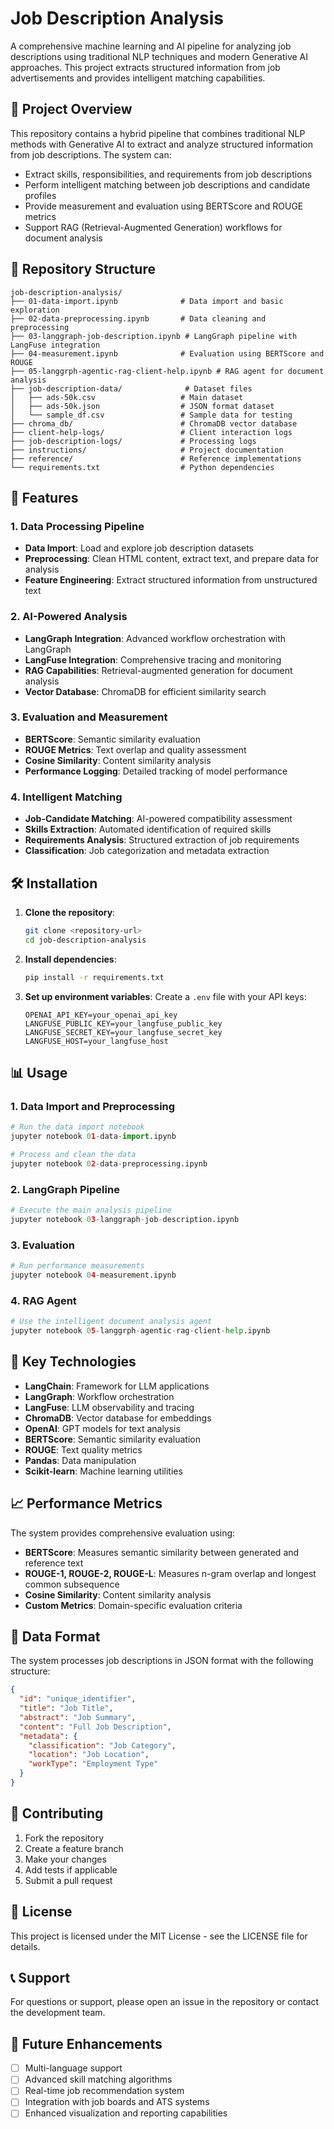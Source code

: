 # Job Description Analysis

A comprehensive machine learning and AI pipeline for analyzing job descriptions using traditional NLP techniques and modern Generative AI approaches. This project extracts structured information from job advertisements and provides intelligent matching capabilities.

## 🎯 Project Overview

This repository contains a hybrid pipeline that combines traditional NLP methods with Generative AI to extract and analyze structured information from job descriptions. The system can:

- Extract skills, responsibilities, and requirements from job descriptions
- Perform intelligent matching between job descriptions and candidate profiles
- Provide measurement and evaluation using BERTScore and ROUGE metrics
- Support RAG (Retrieval-Augmented Generation) workflows for document analysis

## 📁 Repository Structure

```
job-description-analysis/
├── 01-data-import.ipynb              # Data import and basic exploration
├── 02-data-preprocessing.ipynb       # Data cleaning and preprocessing
├── 03-langgraph-job-description.ipynb # LangGraph pipeline with LangFuse integration
├── 04-measurement.ipynb              # Evaluation using BERTScore and ROUGE
├── 05-langgrph-agentic-rag-client-help.ipynb # RAG agent for document analysis
├── job-description-data/              # Dataset files
│   ├── ads-50k.csv                   # Main dataset
│   ├── ads-50k.json                  # JSON format dataset
│   └── sample_df.csv                 # Sample data for testing
├── chroma_db/                        # ChromaDB vector database
├── client-help-logs/                 # Client interaction logs
├── job-description-logs/             # Processing logs
├── instructions/                     # Project documentation
├── reference/                        # Reference implementations
└── requirements.txt                  # Python dependencies
```

## 🚀 Features

### 1. Data Processing Pipeline
- **Data Import**: Load and explore job description datasets
- **Preprocessing**: Clean HTML content, extract text, and prepare data for analysis
- **Feature Engineering**: Extract structured information from unstructured text

### 2. AI-Powered Analysis
- **LangGraph Integration**: Advanced workflow orchestration with LangGraph
- **LangFuse Integration**: Comprehensive tracing and monitoring
- **RAG Capabilities**: Retrieval-augmented generation for document analysis
- **Vector Database**: ChromaDB for efficient similarity search

### 3. Evaluation and Measurement
- **BERTScore**: Semantic similarity evaluation
- **ROUGE Metrics**: Text overlap and quality assessment
- **Cosine Similarity**: Content similarity analysis
- **Performance Logging**: Detailed tracking of model performance

### 4. Intelligent Matching
- **Job-Candidate Matching**: AI-powered compatibility assessment
- **Skills Extraction**: Automated identification of required skills
- **Requirements Analysis**: Structured extraction of job requirements
- **Classification**: Job categorization and metadata extraction

## 🛠️ Installation

1. **Clone the repository**:
   ```bash
   git clone <repository-url>
   cd job-description-analysis
   ```

2. **Install dependencies**:
   ```bash
   pip install -r requirements.txt
   ```

3. **Set up environment variables**:
   Create a `.env` file with your API keys:
   ```
   OPENAI_API_KEY=your_openai_api_key
   LANGFUSE_PUBLIC_KEY=your_langfuse_public_key
   LANGFUSE_SECRET_KEY=your_langfuse_secret_key
   LANGFUSE_HOST=your_langfuse_host
   ```

## 📊 Usage

### 1. Data Import and Preprocessing
```python
# Run the data import notebook
jupyter notebook 01-data-import.ipynb

# Process and clean the data
jupyter notebook 02-data-preprocessing.ipynb
```

### 2. LangGraph Pipeline
```python
# Execute the main analysis pipeline
jupyter notebook 03-langgraph-job-description.ipynb
```

### 3. Evaluation
```python
# Run performance measurements
jupyter notebook 04-measurement.ipynb
```

### 4. RAG Agent
```python
# Use the intelligent document analysis agent
jupyter notebook 05-langgrph-agentic-rag-client-help.ipynb
```

## 🔧 Key Technologies

- **LangChain**: Framework for LLM applications
- **LangGraph**: Workflow orchestration
- **LangFuse**: LLM observability and tracing
- **ChromaDB**: Vector database for embeddings
- **OpenAI**: GPT models for text analysis
- **BERTScore**: Semantic similarity evaluation
- **ROUGE**: Text quality metrics
- **Pandas**: Data manipulation
- **Scikit-learn**: Machine learning utilities

## 📈 Performance Metrics

The system provides comprehensive evaluation using:
- **BERTScore**: Measures semantic similarity between generated and reference text
- **ROUGE-1, ROUGE-2, ROUGE-L**: Measures n-gram overlap and longest common subsequence
- **Cosine Similarity**: Content similarity analysis
- **Custom Metrics**: Domain-specific evaluation criteria

## 📝 Data Format

The system processes job descriptions in JSON format with the following structure:
```json
{
  "id": "unique_identifier",
  "title": "Job Title",
  "abstract": "Job Summary",
  "content": "Full Job Description",
  "metadata": {
    "classification": "Job Category",
    "location": "Job Location",
    "workType": "Employment Type"
  }
}
```

## 🤝 Contributing

1. Fork the repository
2. Create a feature branch
3. Make your changes
4. Add tests if applicable
5. Submit a pull request

## 📄 License

This project is licensed under the MIT License - see the LICENSE file for details.

## 📞 Support

For questions or support, please open an issue in the repository or contact the development team.

## 🔮 Future Enhancements

- [ ] Multi-language support
- [ ] Advanced skill matching algorithms
- [ ] Real-time job recommendation system
- [ ] Integration with job boards and ATS systems
- [ ] Enhanced visualization and reporting capabilities